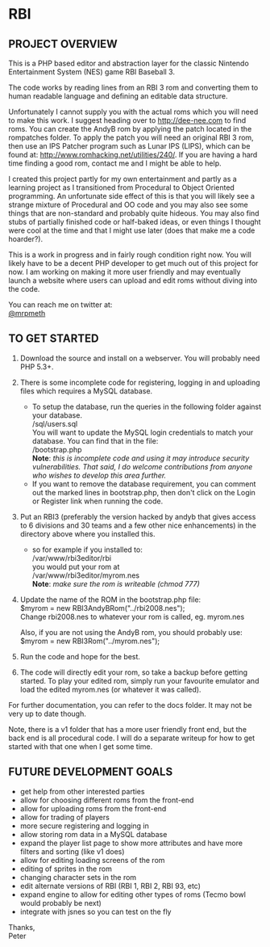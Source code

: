 RBI  
===  
  
PROJECT OVERVIEW  
----------------  
  
This is a PHP based editor and abstraction layer for the classic Nintendo Entertainment System (NES) game RBI Baseball 3.  
  
The code works by reading lines from an RBI 3 rom and converting them to human readable language and defining an editable data structure.  
  
Unfortunately I cannot supply you with the actual roms which you will need to make this work.  I suggest heading over to http://dee-nee.com to find roms.  You can create the AndyB rom by applying the patch located in the rompatches folder.  To apply the patch you will need an original RBI 3 rom, then use an IPS Patcher program such as Lunar IPS (LIPS), which can be found at: http://www.romhacking.net/utilities/240/. If you are having a hard time finding a good rom, contact me and I might be able to help.  
  
I created this project partly for my own entertainment and partly as a learning project as I transitioned from Procedural to Object Oriented programming. An unfortunate side effect of this is that you will likely see a strange mixture of Procedural and OO code and you may also see some things that are non-standard and probably quite hideous.  You may also find stubs of partially finished code or half-baked ideas, or even things I thought were cool at the time and that I might use later (does that make me a code hoarder?).  
  
This is a work in progress and in fairly rough condition right now.  You will likely have to be a decent PHP developer to get much out of this project for now. I am working on making it more user friendly and may eventually launch a website where users can upload and edit roms without diving into the code.  
    
You can reach me on twitter at:  
[@mrpmeth](https://twitter.com/mrpmeth)  
  
  
TO GET STARTED  
--------------  
  
1. Download the source and install on a webserver.  You will probably need PHP 5.3+.  
2. There is some incomplete code for registering, logging in and uploading files which requires a MySQL database.  
	* To setup the database, run the queries in the following folder against your database.  
	/sql/users.sql  
	You will want to update the MySQL login credentials to match your database.  You can find that in the file:  
	/bootstrap.php  
	**Note**: *this is incomplete code and using it may introduce security vulnerabilities. That said, I do welcome contributions from anyone who wishes to develop this area further.*  
	* If you want to remove the database requirement, you can comment out the marked lines in bootstrap.php, then don't click on the Login or Register link when running the code.  
3. Put an RBI3 (preferably the version hacked by andyb that gives access to 6 divisions and 30 teams and a few other nice enhancements) in the directory above where you installed this.  
	* so for example if you installed to:  
	/var/www/rbi3editor/rbi  
	you would put your rom at  
	/var/www/rbi3editor/myrom.nes  
	**Note**: *make sure the rom is writeable (chmod 777)*
4. Update the name of the ROM in the bootstrap.php file:  
	$myrom = new RBI3AndyBRom("../rbi2008.nes");  
	Change rbi2008.nes to whatever your rom is called, eg. myrom.nes  
  
	Also, if you are not using the AndyB rom, you should probably use:  
	$myrom = new RBI3Rom("../myrom.nes");  
5. Run the code and hope for the best.  
6. The code will directly edit your rom, so take a backup before getting started.  To play your edited rom, simply run your favourite emulator and load the edited myrom.nes (or whatever it was called).  
  
For further documentation, you can refer to the docs folder.  It may not be very up to date though.  
  
Note, there is a v1 folder that has a more user friendly front end, but the back end is all procedural code.  I will do a separate writeup for how to get started with that one when I get some time.  
  
FUTURE DEVELOPMENT GOALS  
------------------------  
  
- get help from other interested parties  
- allow for choosing different roms from the front-end  
- allow for uploading roms from the front-end  
- allow for trading of players  
- more secure registering and logging in  
- allow storing rom data in a MySQL database  
- expand the player list page to show more attributes and have more filters and sorting (like v1 does)  
- allow for editing loading screens of the rom  
- editing of sprites in the rom  
- changing character sets in the rom  
- edit alternate versions of RBI (RBI 1, RBI 2, RBI 93, etc)  
- expand engine to allow for editing other types of roms (Tecmo bowl would probably be next)  
- integrate with jsnes so you can test on the fly  
  
Thanks,  
Peter